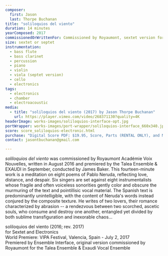 ```yaml
---
composer:
  first: Jason
  last: Thorpe Buchanan
title: "soliloquios del viento"
duration: 14 minutes
yearComposed: 2017
commissionedOrWrittenFor: Commissioned by Royaumont, sextet version for Ensemble Interface
size: sextet or septet
instrumentation:
  - bass flute
  - bass clarinet
  - percussion
  - piano
  - violin
  - viola (septet version)
  - cello
  - electronics
tags:
  - electronics
  - chamber
  - electroacoustic
media:
  - title: "soliloquios del viento (2017) by Jason Thorpe Buchanan"
    url: https://player.vimeo.com/video/268371130?quality=4K
headerImage: works-images/soliloquios-interface-opt.jpg
portWrapper: works-images/port-wrapper/soliloquios-interface_660x340.jpg
score: score_soliloquios-electronic.html
purchase: "Digital Score PDF: $19.95, Score, Parts (RENTAL ONLY), and Max Patch: $109.95"
contact: jasontbuchanan@gmail.com

---
```


<em>soliloquios del viento</em> was commissioned by Royaumont Académie Voix Nouvelles, written in August 2016 and premiered by the Talea Ensemble & EXAUDI in September, conducted by James Baker. This fourteen-minute work is a meditation on eight poems of Pablo Neruda, reflecting love, distance, and despair. Six singers are set against eight instrumentalists whose fragile and often voiceless sonorities gently color and obscure the murmuring of the text and pointillisic vocal material. The Spanish text is predominantly unintelligible, with the content of Neruda's words instead conjured by the composite texture. He writes of two lovers, their romance characterized by abrasion -- a rendezvous between two scorched, ascetic souls, who consume and destroy one another, entangled yet divided by both sublime transfiguration and inexorable chaos…


soliloquios del viento (2016; rev. 2017)<br>
	    for Sextet and Electronics<br>
World Premiere: VIPA Festival, Valencia, Spain - July 2, 2017<br>
Premiered by Ensemble Interface, original version commissioned by Royaumont for the Talea Ensemble & Exaudi Vocal Ensemble
